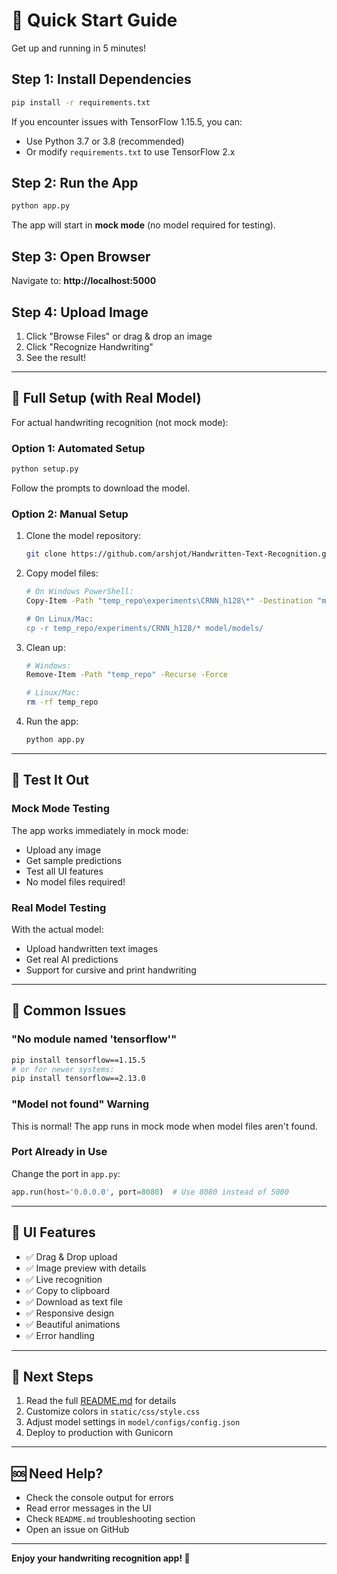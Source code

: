 # 🚀 Quick Start Guide

Get up and running in 5 minutes!

## Step 1: Install Dependencies

```bash
pip install -r requirements.txt
```

If you encounter issues with TensorFlow 1.15.5, you can:
- Use Python 3.7 or 3.8 (recommended)
- Or modify `requirements.txt` to use TensorFlow 2.x

## Step 2: Run the App

```bash
python app.py
```

The app will start in **mock mode** (no model required for testing).

## Step 3: Open Browser

Navigate to: **http://localhost:5000**

## Step 4: Upload Image

1. Click "Browse Files" or drag & drop an image
2. Click "Recognize Handwriting"
3. See the result!

---

## 🎯 Full Setup (with Real Model)

For actual handwriting recognition (not mock mode):

### Option 1: Automated Setup

```bash
python setup.py
```

Follow the prompts to download the model.

### Option 2: Manual Setup

1. Clone the model repository:
   ```bash
   git clone https://github.com/arshjot/Handwritten-Text-Recognition.git temp_repo
   ```

2. Copy model files:
   ```bash
   # On Windows PowerShell:
   Copy-Item -Path "temp_repo\experiments\CRNN_h128\*" -Destination "model\models\" -Recurse
   
   # On Linux/Mac:
   cp -r temp_repo/experiments/CRNN_h128/* model/models/
   ```

3. Clean up:
   ```bash
   # Windows:
   Remove-Item -Path "temp_repo" -Recurse -Force
   
   # Linux/Mac:
   rm -rf temp_repo
   ```

4. Run the app:
   ```bash
   python app.py
   ```

---

## 📱 Test It Out

### Mock Mode Testing
The app works immediately in mock mode:
- Upload any image
- Get sample predictions
- Test all UI features
- No model files required!

### Real Model Testing
With the actual model:
- Upload handwritten text images
- Get real AI predictions
- Support for cursive and print handwriting

---

## 🔧 Common Issues

### "No module named 'tensorflow'"
```bash
pip install tensorflow==1.15.5
# or for newer systems:
pip install tensorflow==2.13.0
```

### "Model not found" Warning
This is normal! The app runs in mock mode when model files aren't found.

### Port Already in Use
Change the port in `app.py`:
```python
app.run(host='0.0.0.0', port=8080)  # Use 8080 instead of 5000
```

---

## 🎨 UI Features

- ✅ Drag & Drop upload
- ✅ Image preview with details
- ✅ Live recognition
- ✅ Copy to clipboard
- ✅ Download as text file
- ✅ Responsive design
- ✅ Beautiful animations
- ✅ Error handling

---

## 📖 Next Steps

1. Read the full [README.md](README.md) for details
2. Customize colors in `static/css/style.css`
3. Adjust model settings in `model/configs/config.json`
4. Deploy to production with Gunicorn

---

## 🆘 Need Help?

- Check the console output for errors
- Read error messages in the UI
- Check `README.md` troubleshooting section
- Open an issue on GitHub

---

**Enjoy your handwriting recognition app! 🎉**

